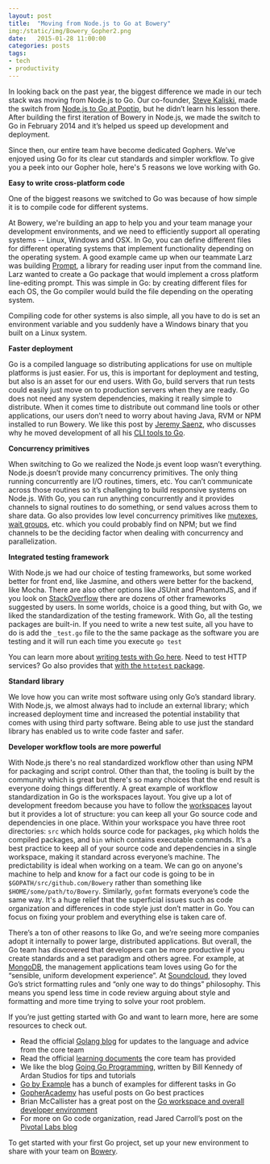 ```yaml
---
layout: post
title:  "Moving from Node.js to Go at Bowery"
img:/static/img/Bowery_Gopher2.png
date:   2015-01-28 11:00:00
categories: posts
tags:
- tech
- productivity
---
```


In looking back on the past year, the biggest difference we made in our tech stack was moving from Node.js to Go. Our co-founder, [Steve Kaliski](https://github.com/sjkaliski), made the switch from [Node.js to Go at Poptip](http://thenewstack.io/from-node-js-to-go-why-one-startup-made-the-switch/), but he didn’t learn his lesson there. After building the first iteration of Bowery in Node.js, we made the switch to Go in February 2014 and it’s helped us speed up development and deployment.

Since then, our entire team have become dedicated Gophers. We’ve enjoyed using Go for its clear cut standards and simpler workflow. To give you a peek into our Gopher hole, here's 5 reasons we love working with Go.  

**Easy to write cross-platform code** 

One of the biggest reasons we switched to Go was because of how simple it is to compile code for different systems.

At Bowery, we're building an app to help you and your team manage your development environments, and we need to efficiently support all operating systems -- Linux, Windows and OSX. In Go, you can define different files for different operating systems that implement functionality depending on the operating system. A good example came up when our teammate Larz was building [Prompt](https://github.com/Bowery/prompt), a library for reading user input from the command line. Larz wanted to create a Go package that would implement a cross platform line-editing prompt. This was simple in Go: by creating different files for each OS, the Go compiler would build the file depending on the operating system. 

Compiling code for other systems is also simple, all you have to do is set an environment variable and you suddenly have a Windows binary that you built on a Linux system.

**Faster deployment**

Go is a compiled language so distributing applications for use on multiple platforms is just easier. For us, this is important for deployment and testing, but also is an asset for our end users. With Go, build servers that run tests could easily just move on to production servers when they are ready. Go does not need any system dependencies, making it really simple to distribute. When it comes time to distribute out command line tools or other applications, our users don’t need to worry about having Java, RVM or NPM installed to run Bowery. We like this post by [Jeremy Saenz](https://github.com/codegangsta), who discusses why he moved development of all his [CLI tools to Go](http://blog.codegangsta.io/blog/2013/07/21/creating-cli-applications-in-go/). 


**Concurrency primitives** 

When switching to Go we realized the Node.js event loop wasn’t everything. Node.js doesn’t provide many concurrency primitives. The only thing running concurrently are I/O routines, timers, etc. You can’t communicate across those routines so it’s challenging to build responsive systems on Node.js. With Go, you can run anything concurrently and it provides channels to signal routines to do something, or send values across them to share data. Go also provides low level concurrency primitives like [mutexes](http://golang.org/pkg/sync/#Mutex), [wait groups](http://golang.org/pkg/sync/#WaitGroup), etc. which you could probably find on NPM; but we find channels to be the deciding factor when dealing with concurrency and parallelization.

**Integrated testing framework** 

With Node.js we had our choice of testing frameworks, but some worked better for front end, like Jasmine, and others were better for the backend, like Mocha. There are also other options like JSUnit and PhantomJS, and if you look on [StackOverflow](http://stackoverflow.com/questions/300855/javascript-unit-test-tools-for-tdd/680713#680713) there are dozens of other frameworks suggested by users. In some worlds, choice is a good thing, but with Go, we liked the standardization of the testing framework. With Go, all the testing packages are built-in. If you need to write a new test suite, all you have to do is add the `_test.go` file to the the same package as the software you are testing and it will run each time you execute `go test`

You can learn more about [writing tests with Go here](http://golang.org/pkg/testing/). Need to test HTTP services? Go also provides that [with the `httptest` package](http://golang.org/pkg/net/http/httptest/).

**Standard library** 

We love how you can write most software using only Go’s standard library. With Node.js, we almost always had to include an external library; which increased deployment time and increased the potential instability that comes with using third party software. Being able to use just the standard library has enabled us to write code faster and safer.

**Developer workflow tools are more powerful** 

With Node.js there's no real standardized workflow other than using NPM for packaging and script control. Other than that, the tooling is built by the community which is great but there's so many choices that the end result is everyone doing things differently. A great example of workflow standardization in Go is the workspaces layout. You give up a lot of development freedom because you have to follow the [workspaces](https://golang.org/doc/code.html#Workspaces) layout but it provides a lot of structure: you can keep all your Go source code and dependencies in one place. Within your workspace you have three root directories: `src` which holds source code for packages, `pkg` which holds the compiled packages, and `bin` which contains executable commands. It’s a best practice to keep all of your source code and dependencies in a single workspace, making it standard across everyone’s machine. The predictability is ideal when working on a team. We can go on anyone's machine to help and know for a fact our code is going to be in `$GOPATH/src/github.com/Bowery` rather than something like `$HOME/some/path/to/Bowery`. Similarly, `gofmt` formats everyone’s code the same way. It's a huge relief that the superficial issues such as code organization and differences in code style just don’t matter in Go. You can focus on fixing your problem and everything else is taken care of.

There’s a ton of other reasons to like Go, and we’re seeing more companies adopt it internally to power large, distributed applications. But overall, the Go team has discovered that developers can be more productive if you create standards and a set paradigm and others agree. For example, at [MongoDB](http://blog.mongodb.org/post/51643994762/go-agent-go), the management applications team loves using Go for the “sensible, uniform development experience”. At [Soundcloud](https://developers.soundcloud.com/blog/go-at-soundcloud), they loved Go’s strict formatting rules and “only one way to do things” philosophy. This means you spend less time in code review arguing about style and formatting and more time trying to solve your root problem. 

If you’re just getting started with Go and want to learn more, here are some resources to check out. 

* Read the official [Golang blog](http://blog.golang.org/) for updates to the language and advice from the core team 
* Read the official [learning documents](http://golang.org/doc/#learning) the core team has provided
* We like the blog [Going Go Programming](http://www.goinggo.net/), written by Bill Kennedy of Ardan Studios for tips and tutorials 
* [Go by Example](https://gobyexample.com/) has a bunch of examples for different tasks in Go
* [GopherAcademy](http://blog.gopheracademy.com/) has useful posts on Go best practices 
* Brian McCallister has a great post on the [Go workspace and overall developer environment](http://skife.org/golang/2013/03/24/go_dev_env.html)  
* For more on Go code organization, read Jared Carroll’s post on the [Pivotal Labs blog](http://pivotallabs.com/next-steps-in-go-code-organization/)

To get started with your first Go project, set up your new environment to share with your team on [Bowery](http://bowery.io/start/). 




